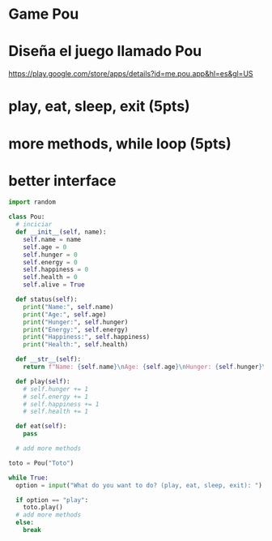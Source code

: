 # Game Pou

# Diseña el juego llamado Pou

https://play.google.com/store/apps/details?id=me.pou.app&hl=es&gl=US


# play, eat, sleep, exit (5pts)
# more methods, while loop (5pts)
# better interface

```python
import random

class Pou:
  # inciciar
  def __init__(self, name):
    self.name = name
    self.age = 0
    self.hunger = 0
    self.energy = 0
    self.happiness = 0
    self.health = 0
    self.alive = True

  def status(self):
    print("Name:", self.name)
    print("Age:", self.age)
    print("Hunger:", self.hunger)
    print("Energy:", self.energy)
    print("Happiness:", self.happiness)
    print("Health:", self.health)

  def __str__(self):
    return f"Name: {self.name}\nAge: {self.age}\nHunger: {self.hunger}\nEnergy: {self.energy}\nHappiness: {self.happiness}\nHealth: {self.health}"

  def play(self):
    # self.hunger += 1
    # self.energy += 1
    # self.happiness += 1
    # self.health += 1

  def eat(self):
    pass

  # add more methods

toto = Pou("Toto")

while True:
  option = input("What do you want to do? (play, eat, sleep, exit): ")

  if option == "play":
    toto.play()
  # add more methods
  else:
    break

```